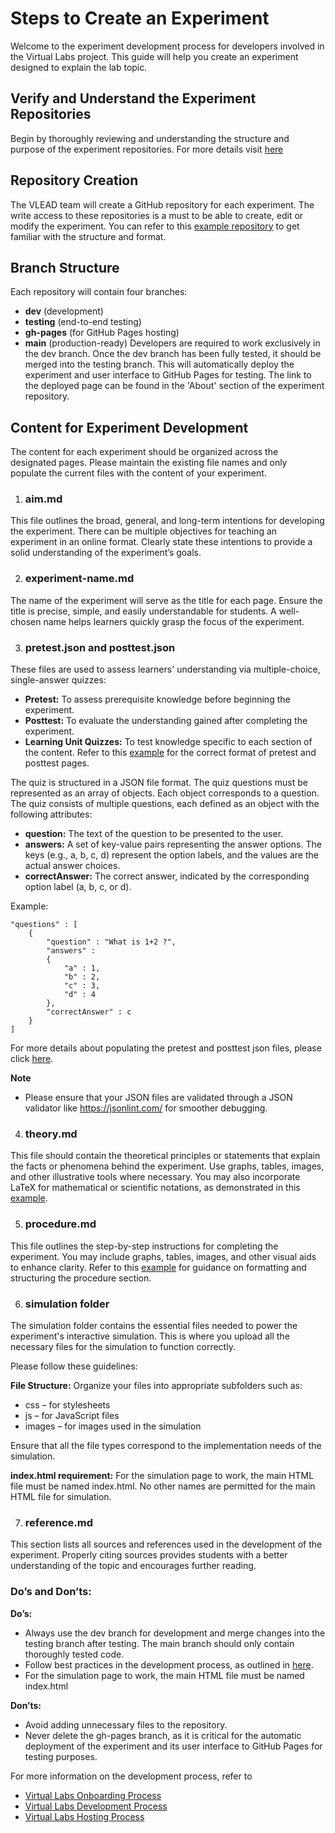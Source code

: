# Steps to Create an Experiment
Welcome to the experiment development process for developers involved in the Virtual Labs project. This guide will help you create an experiment designed to explain the lab topic. 

## Verify and Understand the Experiment Repositories
Begin by thoroughly reviewing and understanding the structure and purpose of the experiment repositories. For more details visit [here](https://vlead.vlabs.ac.in/development/#development-process)

## Repository Creation
The VLEAD team will create a GitHub repository for each experiment. The write access to these repositories is a must to be able to create, edit or modify the experiment. You can refer to this [example repository](https://github.com/virtual-labs-cms/exp-template) to get familiar with the structure and format.

## Branch Structure
Each repository will contain four branches:
* **dev** (development)
* **testing** (end-to-end testing)
* **gh-pages** (for GitHub Pages hosting)
* **main** (production-ready)
Developers are required to work exclusively in the dev branch. Once the dev branch has been fully tested, it should be merged into the testing branch. This will automatically deploy the experiment and user interface to GitHub Pages for testing. The link to the deployed page can be found in the 'About' section of the experiment repository.

## Content for Experiment Development
The content for each experiment should be organized across the designated pages. Please maintain the existing file names and only populate the current files with the content of your experiment.

1. ### aim.md
This file outlines the broad, general, and long-term intentions for developing the experiment. There can be multiple objectives for teaching an experiment in an online format. Clearly state these intentions to provide a solid understanding of the experiment’s goals.

2. ### experiment-name.md
The name of the experiment will serve as the title for each page. Ensure the title is precise, simple, and easily understandable for students. A well-chosen name helps learners quickly grasp the focus of the experiment.

3. ### pretest.json and posttest.json
These files are used to assess learners' understanding via multiple-choice, single-answer quizzes:

* **Pretest:** To assess prerequisite knowledge before beginning the experiment.
* **Posttest:** To evaluate the understanding gained after completing the experiment.
* **Learning Unit Quizzes:** To test knowledge specific to each section of the content.
Refer to this [example](https://eerc01-iiith.vlabs.ac.in/exp/compression-test-experiment/) for the correct format of pretest and posttest pages.

The quiz is structured in a JSON file format. The quiz questions must be represented as an array of objects. Each object corresponds to a question. The quiz consists of multiple questions, each defined as an object with the following attributes:
* **question:** The text of the question to be presented to the user.
* **answers:** A set of key-value pairs representing the answer options. The keys (e.g., a, b, c, d) represent the option labels, and the values are the actual answer choices.
* **correctAnswer:** The correct answer, indicated by the corresponding option label (a, b, c, or d).
  
Example:

  ```
  "questions" : [
      {
          "question" : "What is 1+2 ?",
          "answers" : 
          {
              "a" : 1,
              "b" : 2,
              "c" : 3,
              "d" : 4
          },
          "correctAnswer" : c
      }
  ]
  ```
For more details about populating the pretest and posttest json files, please click [here](https://github.com/virtual-labs/ph3-lab-mgmt/blob/dev/docs/quiz.md). 

**Note** 
- Please ensure that your JSON files are validated through a JSON validator like https://jsonlint.com/ for smoother debugging. 

4. ### theory.md
 This file should contain the theoretical principles or statements that explain the facts or phenomena behind the experiment. Use graphs, tables, images, and other illustrative tools where necessary. You may also incorporate LaTeX for mathematical or scientific notations, as demonstrated in this [example](https://virtual-labs.github.io/exp-adder-circuit-iiith/procedure.html).

5. ### procedure.md
This file outlines the step-by-step instructions for completing the experiment. You may include graphs, tables, images, and other visual aids to enhance clarity. Refer to this [example](https://virtual-labs.github.io/exp-adder-circuit-iiith/procedure.html) for guidance on formatting and structuring the procedure section.

6. ### simulation folder
The simulation folder contains the essential files needed to power the experiment's interactive simulation. This is where you upload all the necessary files for the simulation to function correctly.

Please follow these guidelines:

**File Structure:** Organize your files into appropriate subfolders such as:
* css – for stylesheets
* js – for JavaScript files
* images – for images used in the simulation

Ensure that all the file types correspond to the implementation needs of the simulation.

**index.html requirement:**
For the simulation page to work, the main HTML file must be named index.html. No other names are permitted for the main HTML file for simulation.

7. ### reference.md
This section lists all sources and references used in the development of the experiment. Properly citing sources provides students with a better understanding of the topic and encourages further reading. 

### Do’s and Don’ts:
**Do’s:**
* Always use the dev branch for development and merge changes into the testing branch after testing. The main branch should only contain thoroughly tested code.
* Follow best practices in the development process, as outlined in [here](https://vlead.vlabs.ac.in/development/#best-practices).
* For the simulation page to work, the main HTML file must be named index.html

**Don’ts:**
* Avoid adding unnecessary files to the repository.
* Never delete the gh-pages branch, as it is critical for the automatic deployment of the experiment and its user interface to GitHub Pages for testing purposes.

For more information on the development process, refer to 
* [Virtual Labs Onboarding Process](https://vlead.vlabs.ac.in/development/#onboarding-process)
* [Virtual Labs Development Process](https://vlead.vlabs.ac.in/development/#development-process)
* [Virtual Labs Hosting Process](https://vlead.vlabs.ac.in/development/#hosting-process)
